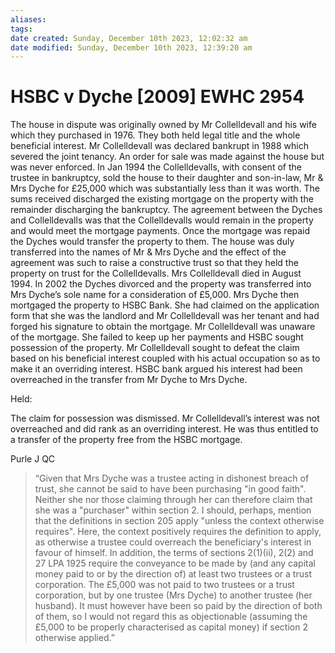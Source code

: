 ```yaml
---
aliases: 
tags: 
date created: Sunday, December 10th 2023, 12:02:32 am
date modified: Sunday, December 10th 2023, 12:39:20 am
---
```


# HSBC v Dyche [2009] EWHC 2954

The house in dispute was originally owned by Mr Collelldevall and his wife which they purchased in 1976. They both held legal title and the whole beneficial interest. Mr Collelldevall was declared bankrupt in 1988 which severed the joint tenancy. An order for sale was made against the house but was never enforced. In Jan 1994 the Collelldevalls, with consent of the trustee in bankruptcy, sold the house to their daughter and son-in-law, Mr & Mrs Dyche for £25,000 which was substantially less than it was worth. The sums received discharged the existing mortgage on the property with the remainder discharging the bankruptcy. The agreement between the Dyches and Collelldevalls was that the Collelldevalls would remain in the property and would meet the mortgage payments. Once the mortgage was repaid the Dyches would transfer the property to them. The house was duly transferred into the names of Mr & Mrs Dyche and the effect of the agreement was such to raise a constructive trust so that they held the property on trust for the Collelldevalls. Mrs Collelldevall died in August 1994. In 2002 the Dyches divorced and the property was transferred into Mrs Dyche’s sole name for a consideration of £5,000. Mrs Dyche then mortgaged the property to HSBC Bank. She had claimed on the application form that she was the landlord and Mr Collelldevall was her tenant and had forged his signature to obtain the mortgage. Mr Collelldevall was unaware of the mortgage. She failed to keep up her payments and HSBC sought possession of the property. Mr Collelldevall sought to defeat the claim based on his beneficial interest coupled with his actual occupation so as to make it an overriding interest. HSBC bank argued his interest had been overreached in the transfer from Mr Dyche to Mrs Dyche.

Held:

The claim for possession was dismissed. Mr Collelldevall’s interest was not overreached and did rank as an overriding interest. He was thus entitled to a transfer of the property free from the HSBC mortgage.

Purle J QC

> “Given that Mrs Dyche was a trustee acting in dishonest breach of trust, she cannot be said to have been purchasing "in good faith". Neither she nor those claiming through her can therefore claim that she was a "purchaser" within section 2. I should, perhaps, mention that the definitions in section 205 apply "unless the context otherwise requires". Here, the context positively requires the definition to apply, as otherwise a trustee could overreach the beneficiary's interest in favour of himself. In addition, the terms of sections 2(1)(ii), 2(2) and 27 LPA 1925 require the conveyance to be made by (and any capital money paid to or by the direction of) at least two trustees or a trust corporation. The £5,000 was not paid to two trustees or a trust corporation, but by one trustee (Mrs Dyche) to another trustee (her husband). It must however have been so paid by the direction of both of them, so I would not regard this as objectionable (assuming the £5,000 to be properly characterised as capital money) if section 2 otherwise applied.”

